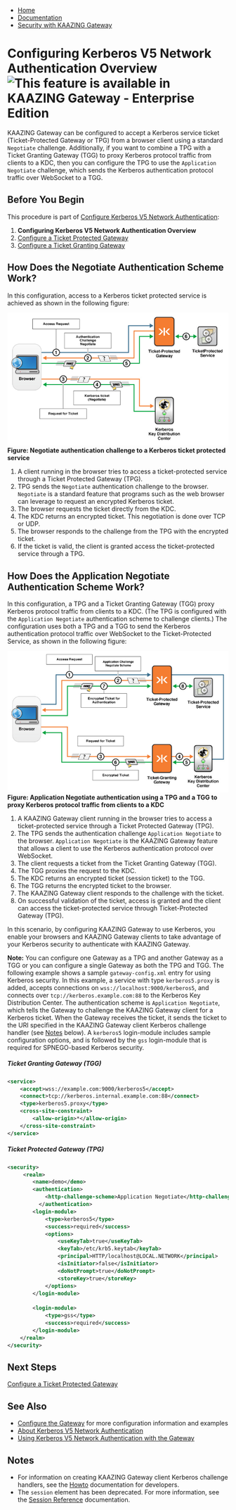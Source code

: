 -   [Home](../../index.md)
-   [Documentation](../index.md)
-   [Security with KAAZING Gateway](../index.md#security)

Configuring Kerberos V5 Network Authentication Overview ![This feature is available in KAAZING Gateway - Enterprise Edition](images/enterprise-feature.png)
============================================================================================================================

KAAZING Gateway can be configured to accept a Kerberos service ticket (Ticket-Protected Gateway or TPG) from a browser client using a standard `Negotiate` challenge. Additionally, if you want to combine a TPG with a Ticket Granting Gateway (TGG) to proxy Kerberos protocol traffic from clients to a KDC, then you can configure the TPG to use the `Application Negotiate` challenge, which sends the Kerberos authentication protocol traffic over WebSocket to a TGG.

Before You Begin
----------------

This procedure is part of [Configure Kerberos V5 Network Authentication](o_krb.md):

1.  **Configuring Kerberos V5 Network Authentication Overview**
2.  [Configure a Ticket Protected Gateway](p_krb_config_tpg.md)
3.  [Configure a Ticket Granting Gateway](p_krb_config_tgg.md)

How Does the Negotiate Authentication Scheme Work?
--------------------------------------------------------------------

In this configuration, access to a Kerberos ticket protected service is achieved as shown in the following figure:

![Negotiate authentication challenge to a Kerberos ticket protected service](../images/f-authentication-web-challenge-web.jpg)
**Figure: Negotiate authentication challenge to a Kerberos ticket protected service**

1.  A client running in the browser tries to access a ticket-protected service through a Ticket Protected Gateway (TPG).
2.  TPG sends the `Negotiate` authentication challenge to the browser. `Negotiate` is a standard feature that programs such as the web browser can leverage to request an encrypted Kerberos ticket.
3.  The browser requests the ticket directly from the KDC.
4.  The KDC returns an encrypted ticket. This negotiation is done over TCP or UDP.
5.  The browser responds to the challenge from the TPG with the encrypted ticket.
6.  If the ticket is valid, the client is granted access the ticket-protected service through a TPG.

How Does the Application Negotiate Authentication Scheme Work?
---------------------------------------------------------------------------------

In this configuration, a TPG and a Ticket Granting Gateway (TGG) proxy Kerberos protocol traffic from clients to a KDC. (The TPG is configured with the `Application Negotiate` authentication scheme to challenge clients.) The configuration uses both a TPG and a TGG to send the Kerberos authentication protocol traffic over WebSocket to the Ticket-Protected Service, as shown in the following figure:

![Application Negotiate authentication using a TPG and a TGG to proxy Kerberos protocol traffic from clients to a KDC](../images/f-authentication-kaazing-2b-web.jpg)
**Figure: Application Negotiate authentication using a TPG and a TGG to proxy Kerberos protocol traffic from clients to a KDC**

1.  A KAAZING Gateway client running in the browser tries to access a ticket-protected service through a Ticket Protected Gateway (TPG).
2.  The TPG sends the authentication challenge `Application Negotiate` to the browser. `Application Negotiate` is the KAAZING Gateway feature that allows a client to use the Kerberos authentication protocol over WebSocket.
3.  The client requests a ticket from the Ticket Granting Gateway (TGG).
4.  The TGG proxies the request to the KDC.
5.  The KDC returns an encrypted ticket (session ticket) to the TGG.
6.  The TGG returns the encrypted ticket to the browser.
7.  The KAAZING Gateway client responds to the challenge with the ticket.
8.  On successful validation of the ticket, access is granted and the client can access the ticket-protected service through Ticket-Protected Gateway (TPG).

In this scenario, by configuring KAAZING Gateway to use Kerberos, you enable your browsers and KAAZING Gateway clients to take advantage of your Kerberos security to authenticate with KAAZING Gateway.

**Note:** You can configure one Gateway as a TPG and another Gateway as a TGG or you can configure a single Gateway as both the TPG and TGG.
The following example shows a sample `gateway-config.xml` entry for using Kerberos security. In this example, a service with type `kerberos5.proxy` is added, accepts connections on `wss://localhost:9000/kerberos5`, and connects over `tcp://kerberos.example.com:88` to the Kerberos Key Distribution Center. The authentication scheme is `Application Negotiate`, which tells the Gateway to challenge the KAAZING Gateway client for a Kerberos ticket. When the Gateway receives the ticket, it sends the ticket to the URI specified in the KAAZING Gateway client Kerberos challenge handler (see [Notes](o_krb_config_kerberos.md#notes) below). A `kerberos5` login-module includes sample configuration options, and is followed by the `gss` login-module that is required for SPNEGO-based Kerberos security.

##### Ticket Granting Gateway (TGG)

``` xml
<service>
    <accept>wss://example.com:9000/kerberos5</accept>
    <connect>tcp://kerberos.internal.example.com:88</connect>
    <type>kerberos5.proxy</type>
    <cross-site-constraint>
        <allow-origin>*</allow-origin>
    </cross-site-constraint>
</service>
```

##### Ticket Protected Gateway (TPG)

``` xml
<security>
     <realm>
        <name>demo</demo>
        <authentication>
            <http-challenge-scheme>Application Negotiate</http-challenge-scheme>
          </authentication>
        <login-module>
            <type>kerberos5</type>
            <success>required</success>
            <options>
                <useKeyTab>true</useKeyTab>
                <keyTab>/etc/krb5.keytab</keyTab>
                <principal>HTTP/localhost@LOCAL.NETWORK</principal>
                <isInitiator>false</isInitiator>
                <doNotPrompt>true</doNotPrompt>
                <storeKey>true</storeKey>
            </options>
        </login-module>

        <login-module>
            <type>gss</type>
            <success>required</success>
        </login-module>
    </realm>
</security>
```

Next Steps
----------

[Configure a Ticket Protected Gateway](p_krb_config_tpg.md)

See Also
------------------------------

-   [Configure the Gateway](../admin-reference/o_conf_checklist.md) for more configuration information and examples
-   [About Kerberos V5 Network Authentication](c_aaa_kerberos.md)
-   [Using Kerberos V5 Network Authentication with the Gateway](u_krb_config_kerberos.md)

Notes
-------------------------

-   For information on creating KAAZING Gateway client Kerberos challenge handlers, see the [Howto](../index.md) documentation for developers.
-   The `session` element has been deprecated. For more information, see the [Session Reference](../admin-reference/r_conf_session.md) documentation.


